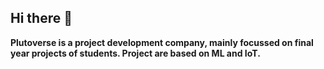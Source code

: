 ## Hi there 👋

<b>Plutoverse is a project development company, mainly focussed on final year projects of students. Project are based on ML and IoT.</b>
